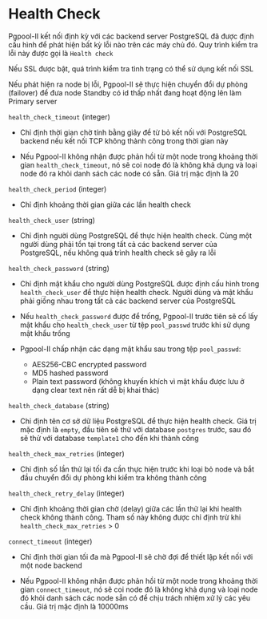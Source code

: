 # Health Check

Pgpool-II kết nối định kỳ với các backend server PostgreSQL đã được định cấu hình để phát hiện bất kỳ lỗi nào trên các máy chủ đó. Quy trình kiểm tra lỗi này được gọi là `Health check`

Nếu SSL được bật, quá trình kiểm tra tình trạng có thể sử dụng kết nối SSL

Nếu phát hiện ra node bị lỗi, Pgpool-II sẽ thực hiện chuyển đổi dự phòng (failover) để đưa node Standby có id thấp nhất đang hoạt động lên làm Primary server

`health_check_timeout` (integer)

- Chỉ định thời gian chờ tính bằng giây để từ bỏ kết nối với PostgreSQL backend nếu kết nối TCP không thành công trong thời gian này

- Nếu Pgpool-II không nhận được phản hồi từ một node trong khoảng thời gian `health_check_timeout`, nó sẽ coi node đó là không khả dụng và loại node đó ra khỏi danh sách các node có sẵn. Giá trị mặc định là 20

`health_check_period` (integer)

- Chỉ định khoảng thời gian giữa các lần health check

`health_check_user` (string)

- Chỉ định người dùng PostgreSQL để thực hiện health check. Cùng một người dùng phải tồn tại trong tất cả các backend server của PostgreSQL, nếu không quá trình health check sẽ gây ra lỗi

`health_check_password` (string)

- Chỉ định mật khẩu cho người dùng PostgreSQL được định cấu hình trong `health_check_user` để thực hiện health check. Người dùng và mật khẩu phải giống nhau trong tất cả các backend server của PostgreSQL

- Nếu `health_check_password` được để trống, Pgpool-II trước tiên sẽ cố lấy mật khẩu cho `health_check_user` từ tệp `pool_passwd` trước khi sử dụng mật khẩu trống

- Pgpool-II chấp nhận các dạng mật khẩu sau trong tệp `pool_passwd`:

	+ AES256-CBC encrypted password
	+ MD5 hashed password
	+ Plain text password (không khuyến khích vì mật khẩu được lưu ở dạng clear text nên rất dễ bị khai thác)

`health_check_database` (string)

- Chỉ định tên cơ sở dữ liệu PostgreSQL để thực hiện health check. Giá trị mặc định là `empty`, đầu tiên sẽ thử với database `postgres` trước, sau đó sẽ thử với database `template1` cho đến khi thành công

`health_check_max_retries` (integer)

- Chỉ định số lần thử lại tối đa cần thực hiện trước khi loại bỏ node và bắt đầu chuyển đổi dự phòng khi kiểm tra không thành công

`health_check_retry_delay` (integer)

- Chỉ định khoảng thời gian chờ (delay) giữa các lần thử lại khi health check không thành công. Tham số này không được chỉ định trừ khi `health_check_max_retries` > 0 

`connect_timeout` (integer)

- Chỉ định thời gian tối đa mà Pgpool-II sẽ chờ đợi để thiết lập kết nối với một node backend

- Nếu Pgpool-II không nhận được phản hồi từ một node trong khoảng thời gian `connect_timeout`, nó sẽ coi node đó là không khả dụng và loại node đó khỏi danh sách các node sẵn có để chịu trách nhiệm xử lý các yêu cầu. Giá trị mặc định là 10000ms